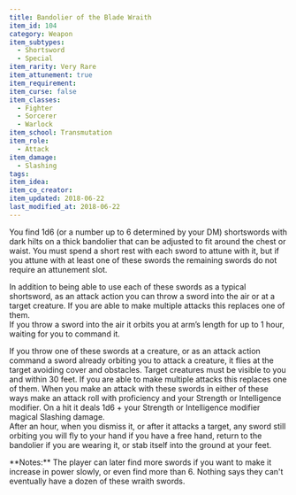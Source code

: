 ```yaml
---
title: Bandolier of the Blade Wraith
item_id: 104
category: Weapon
item_subtypes:
  - Shortsword
  - Special
item_rarity: Very Rare
item_attunement: true
item_requirement:
item_curse: false
item_classes:
  - Fighter
  - Sorcerer
  - Warlock
item_school: Transmutation
item_role:
  - Attack
item_damage:
  - Slashing
tags:
item_idea:
item_co_creator:
item_updated: 2018-06-22
last_modified_at: 2018-06-22
---
```


You find 1d6 (or a number up to 6 determined by your DM) shortswords with dark hilts on a thick bandolier that can be adjusted to fit around the chest or waist. You must spend a short rest with each sword to attune with it, but if you attune with at least one of these swords the remaining swords do not require an attunement slot.

In addition to being able to use each of these swords as a typical shortsword, as an attack action you can throw a sword into the air or at a target creature. If you are able to make multiple attacks this replaces one of them.    
If you throw a sword into the air it orbits you at arm’s length for up to 1 hour, waiting for you to command it.

If you throw one of these swords at a creature, or as an attack action command a sword already orbiting you to attack a creature, it flies at the target avoiding cover and obstacles. Target creatures must be visible to you and within 30 feet. If you are able to make multiple attacks this replaces one of them.  When you make an attack with these swords in either of these ways make an attack roll with proficiency and your Strength or Intelligence modifier. On a hit it deals 1d6 + your Strength or Intelligence modifier magical Slashing damage.    
After an hour, when you dismiss it, or after it attacks a target, any sword still orbiting you will fly to your hand if you have a free hand, return to the bandolier if you are wearing it, or stab itself into the ground at your feet.

<div class="notes">
**Notes:** The player can later find more swords if you want to make it increase in power slowly, or even find more than 6. Nothing says they can't eventually have a dozen of these wraith swords.
</div>
